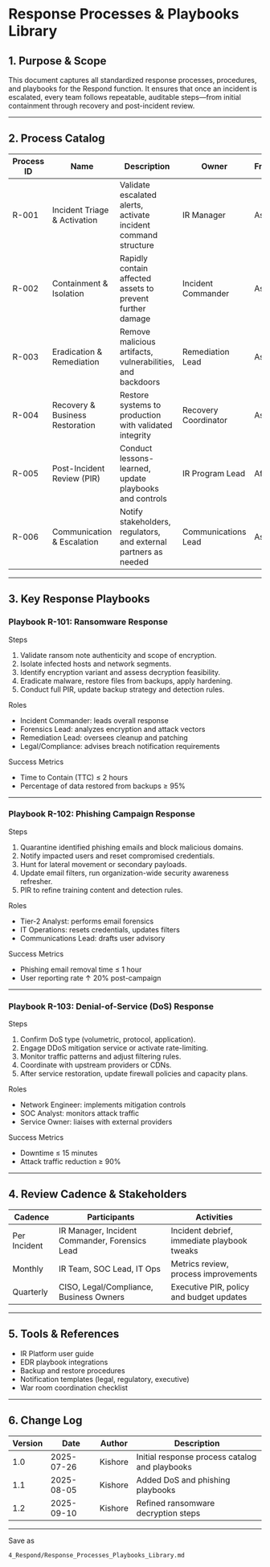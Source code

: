 #  Response Processes & Playbooks Library

## 1. Purpose & Scope

This document captures all standardized response processes, procedures, and playbooks for the Respond function. It ensures that once an incident is escalated, every team follows repeatable, auditable steps—from initial containment through recovery and post-incident review.

---

## 2. Process Catalog

| Process ID | Name                           | Description                                                      | Owner                      | Frequency    | Input                            | Output                             | Tools                         |
|------------|--------------------------------|------------------------------------------------------------------|----------------------------|--------------|----------------------------------|------------------------------------|-------------------------------|
| R-001      | Incident Triage & Activation   | Validate escalated alerts, activate incident command structure   | IR Manager                 | As needed    | Escalated alerts                 | Incident ticket, initial RCA       | IR Platform, Ticketing System |
| R-002      | Containment & Isolation        | Rapidly contain affected assets to prevent further damage        | Incident Commander         | As needed    | Incident ticket                  | Containment report, isolation logs | Network Controls, EDR         |
| R-003      | Eradication & Remediation      | Remove malicious artifacts, vulnerabilities, and backdoors       | Remediation Lead           | As needed    | Containment report               | Clean system images, patch records | EDR, Patch Management System  |
| R-004      | Recovery & Business Restoration| Restore systems to production with validated integrity          | Recovery Coordinator       | As needed    | Remediated assets                | Restored services, recovery logs   | Backup/Restore Tools          |
| R-005      | Post-Incident Review (PIR)     | Conduct lessons-learned, update playbooks and controls           | IR Program Lead            | After each   | Incident artifacts, metrics      | PIR report, revised playbooks      | Confluence, Jira              |
| R-006      | Communication & Escalation     | Notify stakeholders, regulators, and external partners as needed | Communications Lead        | As needed    | Incident ticket, severity level  | Communication logs, stakeholder updates | Email, Slack, War Room Tools  |

---

## 3. Key Response Playbooks

### Playbook R-101: Ransomware Response

Steps  
1. Validate ransom note authenticity and scope of encryption.  
2. Isolate infected hosts and network segments.  
3. Identify encryption variant and assess decryption feasibility.  
4. Eradicate malware, restore files from backups, apply hardening.  
5. Conduct full PIR, update backup strategy and detection rules.

Roles  
- Incident Commander: leads overall response  
- Forensics Lead: analyzes encryption and attack vectors  
- Remediation Lead: oversees cleanup and patching  
- Legal/Compliance: advises breach notification requirements  

Success Metrics  
- Time to Contain (TTC) ≤ 2 hours  
- Percentage of data restored from backups ≥ 95%  

---

### Playbook R-102: Phishing Campaign Response

Steps  
1. Quarantine identified phishing emails and block malicious domains.  
2. Notify impacted users and reset compromised credentials.  
3. Hunt for lateral movement or secondary payloads.  
4. Update email filters, run organization-wide security awareness refresher.  
5. PIR to refine training content and detection rules.

Roles  
- Tier-2 Analyst: performs email forensics  
- IT Operations: resets credentials, updates filters  
- Communications Lead: drafts user advisory  

Success Metrics  
- Phishing email removal time ≤ 1 hour  
- User reporting rate ↑ 20% post-campaign  

---

### Playbook R-103: Denial-of-Service (DoS) Response

Steps  
1. Confirm DoS type (volumetric, protocol, application).  
2. Engage DDoS mitigation service or activate rate-limiting.  
3. Monitor traffic patterns and adjust filtering rules.  
4. Coordinate with upstream providers or CDNs.  
5. After service restoration, update firewall policies and capacity plans.

Roles  
- Network Engineer: implements mitigation controls  
- SOC Analyst: monitors attack traffic  
- Service Owner: liaises with external providers  

Success Metrics  
- Downtime ≤ 15 minutes  
- Attack traffic reduction ≥ 90%  

---

## 4. Review Cadence & Stakeholders

| Cadence     | Participants                                    | Activities                                  |
|-------------|-------------------------------------------------|---------------------------------------------|
| Per Incident| IR Manager, Incident Commander, Forensics Lead  | Incident debrief, immediate playbook tweaks |
| Monthly     | IR Team, SOC Lead, IT Ops                       | Metrics review, process improvements        |
| Quarterly   | CISO, Legal/Compliance, Business Owners         | Executive PIR, policy and budget updates    |

---

## 5. Tools & References

- IR Platform user guide  
- EDR playbook integrations  
- Backup and restore procedures  
- Notification templates (legal, regulatory, executive)  
- War room coordination checklist  

---

## 6. Change Log

| Version | Date       | Author        | Description                                   |
|---------|------------|---------------|-----------------------------------------------|
| 1.0     | 2025-07-26 | Kishore       | Initial response process catalog and playbooks|
| 1.1     | 2025-08-05 | Kishore       | Added DoS and phishing playbooks              |
| 1.2     | 2025-09-10 | Kishore       | Refined ransomware decryption steps           |

---

Save as  
```text
4_Respond/Response_Processes_Playbooks_Library.md
